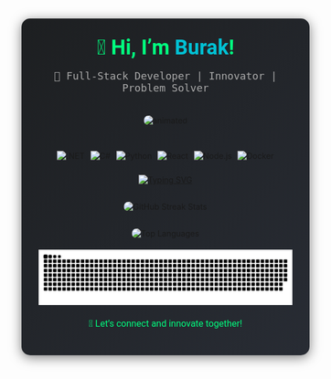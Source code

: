 <div align="center" style="background: linear-gradient(135deg, #1d1f21, #282c34); padding: 30px; border-radius: 15px; max-width: 800px; margin: auto; box-shadow: 0px 4px 20px rgba(0, 0, 0, 0.5);">
  <!-- Başlık -->
  <h1 style="color: #00FF7F; font-family: 'Roboto', sans-serif; font-size: 36px; margin: 0;">
    👋 Hi, I’m <span style="color: #00C1D4;">Burak</span>!
  </h1>
  <p style="color: #A9A9A9; font-family: 'Fira Code', monospace; font-size: 18px;">
    🚀 Full-Stack Developer | Innovator | Problem Solver
  </p>
  
  <!-- Hareketli GIF -->
  <img src="https://user-images.githubusercontent.com/73097560/115834477-dbab4500-a447-11eb-908a-139a6edaec5c.gif" alt="animated" style="margin: 20px auto; max-width: 100%; border-radius: 10px;" />
  
  <!-- Teknoloji Rozetleri -->
  <div style="display: flex; flex-wrap: wrap; justify-content: center; margin: 20px auto;">
    <img src="https://img.shields.io/badge/-.NET-783bd2?style=flat-square&logo=dotnet&logoColor=white" alt=".NET" style="margin: 5px;" />
    <img src="https://img.shields.io/badge/-C%23-783bd2?style=flat-square&logo=csharp&logoColor=white" alt="C#" style="margin: 5px;" />
    <img src="https://img.shields.io/badge/Python-3670A0?style=flat-square&logo=python&logoColor=ffdd54" alt="Python" style="margin: 5px;" />
    <img src="https://img.shields.io/badge/React-20232A?style=flat-square&logo=react&logoColor=61DAFB" alt="React" style="margin: 5px;" />
    <img src="https://img.shields.io/badge/Node.js-43853D?style=flat-square&logo=node.js&logoColor=white" alt="Node.js" style="margin: 5px;" />
    <img src="https://img.shields.io/badge/Docker-2496ED?style=flat-square&logo=docker&logoColor=white" alt="Docker" style="margin: 5px;" />
  </div>
  
  <!-- GitHub Animasyonlu Yazı -->
  <a href="https://git.io/typing-svg">
    <img src="https://readme-typing-svg.herokuapp.com/?lines=Passionate+about+tech!;Building+future+solutions+🚀;&center=true&font=Fira+Code&size=22&color=00C1D4&width=600&height=50" alt="Typing SVG" />
  </a>
  
  <!-- GitHub İstatistikleri -->
  <div style="margin: 30px 0;">
    <img src="https://github-readme-streak-stats.herokuapp.com?user=datkanber&theme=github-dark-blue&hide_border=true&border_radius=10" alt="GitHub Streak Stats" style="max-width: 100%; border-radius: 10px;" />
  </div>
  
  <!-- En Çok Kullanılan Diller -->
  <div style="margin-bottom: 20px;">
    <img src="https://github-readme-stats.vercel.app/api/top-langs/?username=datkanber&layout=compact&theme=github-dark-blue&hide_border=true&border_radius=10" alt="Top Languages" style="max-width: 100%; border-radius: 10px;" />
  </div>
  
  <!-- Snake Animation -->
  <div>
    <img src="https://github.com/krishnathakkar29/krishnathakkar29/blob/main/grid-snake.svg" alt="snake" style="max-width: 100%;" />
  </div>
  
  <!-- Alt Mesaj -->
  <p style="color: #00FF7F; font-family: 'Roboto', sans-serif; font-size: 16px; margin-top: 20px;">
    🌟 Let’s connect and innovate together!
  </p>
</div>
